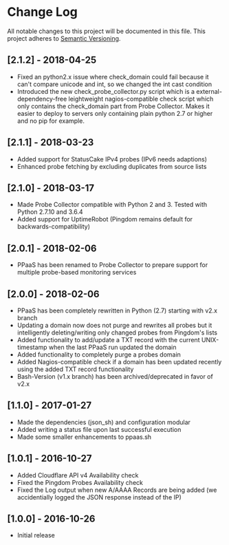 # Change Log
All notable changes to this project will be documented in this file.
This project adheres to [Semantic Versioning](http://semver.org/).

## [2.1.2] - 2018-04-25
- Fixed an python2.x issue where check_domain could fail because it can't compare unicode and int, so we changed the int cast condition
- Introduced the new check_probe_collector.py script which is a external-dependency-free leightweight nagios-compatible check script which only contains the check_domain part from Probe Collector. Makes it easier to deploy to servers only containing plain python 2.7 or higher and no pip for example.

## [2.1.1] - 2018-03-23
- Added support for StatusCake IPv4 probes (IPv6 needs adaptions)
- Enhanced probe fetching by excluding duplicates from source lists

## [2.1.0] - 2018-03-17
- Made Probe Collector compatible with Python 2 and 3. Tested with Python 2.7.10 and 3.6.4
- Added support for UptimeRobot (Pingdom remains default for backwards-compatibility)

## [2.0.1] - 2018-02-06
- PPaaS has been renamed to Probe Collector to prepare support for multiple probe-based monitoring services

## [2.0.0] - 2018-02-06
- PPaaS has been completely rewritten in Python (2.7) starting with v2.x branch
- Updating a domain now does not purge and rewrites all probes but it intelligently deleting/writing only changed probes from Pingdom's lists
- Added functionality to add/update a TXT record with the current UNIX-timestamp when the last PPaaS run updated the domain
- Added functionality to completely purge a probes domain
- Added Nagios-compatible check if a domain has been updated recently using the added TXT record functionality
- Bash-Version (v1.x branch) has been archived/deprecated in favor of v2.x

## [1.1.0] - 2017-01-27
- Made the dependencies (json_sh) and configuration modular
- Added writing a status file upon last successful execution
- Made some smaller enhancements to ppaas.sh

## [1.0.1] - 2016-10-27
- Added Cloudflare API v4 Availability check
- Fixed the Pingdom Probes Availability check
- Fixed the Log output when new A/AAAA Records are being added (we accidentially logged the JSON response instead of the IP)

## [1.0.0] - 2016-10-26
- Initial release
